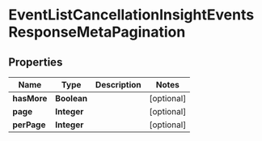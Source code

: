 

# EventListCancellationInsightEventsResponseMetaPagination


## Properties

| Name | Type | Description | Notes |
|------------ | ------------- | ------------- | -------------|
|**hasMore** | **Boolean** |  |  [optional] |
|**page** | **Integer** |  |  [optional] |
|**perPage** | **Integer** |  |  [optional] |



